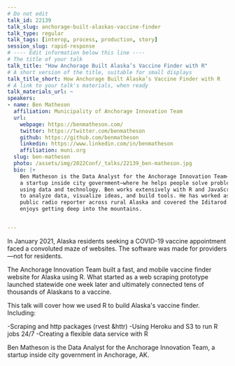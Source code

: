 ```yaml
---
# Do not edit
talk_id: 22139
talk_slug: anchorage-built-alaskas-vaccine-finder
talk_type: regular
talk_tags: [interop, process, production, story]
session_slug: rapid-response
# ---- Edit information below this line ----
# The title of your talk
talk_title: "How Anchorage Built Alaska’s Vaccine Finder with R"
# A short version of the title, suitable for small displays
talk_title_short: How Anchorage Built Alaska’s Vaccine Finder with R
# A link to your talk's materials, when ready
talk_materials_url: ~
speakers:
- name: Ben Matheson
  affiliation: Municipality of Anchorage Innovation Team
  url:
    webpage: https://benmatheson.com/
    twitter: https://twitter.com/benmatheson
    github: https://github.com/benmatheson
    linkedin: https://www.linkedin.com/in/benmatheson
    affiliation: muni.org
  slug: ben-matheson
  photo: /assets/img/2022Conf/_talks/22139_ben-matheson.jpg
  bio: |+
    Ben Matheson is the Data Analyst for the Anchorage Innovation Team—
    a startup inside city government—where he helps people solve problems
    using data and technology. Ben works extensively with R and JavaScript
    to analyze data, visualize ideas, and build tools. He has worked as a
    public radio reporter across rural Alaska and covered the Iditarod. He
    enjoys getting deep into the mountains.


---
```


<!-- ABSTRACT ----
Please write abstract below. You may use simple markdown (links, code style, bold, italics)
-->

In January 2021, Alaska residents seeking a COVID-19 vaccine appointment faced
a convoluted maze of websites. The software was made for providers—not for
residents.

The Anchorage Innovation Team built a fast, and mobile vaccine finder website
for Alaska using R. What started as a web scraping prototype launched statewide
one week later and ultimately connected tens of thousands of Alaskans to a
vaccine.

This talk will cover how we used R to build Alaska's vaccine finder. Including:

-Scraping and http packages (rvest &httr) -Using Heroku and S3 to run R jobs
24/7 -Creating a flexible data service with R

Ben Matheson is the Data Analyst for the Anchorage Innovation Team, a startup
inside city government in Anchorage, AK.
